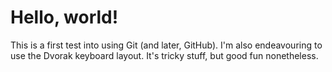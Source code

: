 Hello, world!
=============

This is a first test into using Git (and later, GitHub).
I'm also endeavouring to use the Dvorak keyboard layout. It's tricky stuff, but good fun nonetheless.

